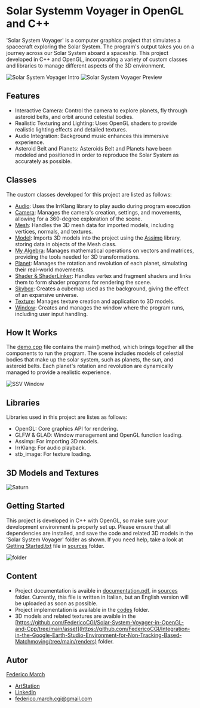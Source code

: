 # Solar Systemm Voyager in OpenGL and C++

'Solar System Voyager' is a computer graphics project that simulates a spacecraft exploring the Solar System. The program's output takes you on a journey across our Solar System aboard a spaceship. This project developed in C++ and OpenGL, incorporating a variety of custom classes and libraries to manage different aspects of the 3D environment. 

![Solar System Voyager Intro](https://github.com/FedericoCGI/Solar-System-Voyager-in-OpenGL-and-Cpp/blob/main/images/solarsystemintro.png)         ![Solar System Voyager Preview](https://github.com/FedericoCGI/Solar-System-Voyager-in-OpenGL-and-Cpp/blob/main/images/solarsystempreview.png)

## Features

- Interactive Camera: Control the camera to explore planets, fly through asteroid belts, and orbit around celestial bodies.
- Realistic Texturing and Lighting: Uses OpenGL shaders to provide realistic lighting effects and detailed textures.
- Audio Integration: Background music enhances this immersive experience.
- Asteroid Belt and Planets: Asteroids Belt and Planets have been modeled and positioned in order to reproduce the Solar System as accurately as possible.

## Classes

The custom classes developed for this project are listed as follows:

- [Audio](https://github.com/FedericoCGI/Solar-System-Voyager-in-OpenGL-and-Cpp/tree/main/codes/Classi%20Utili/Audio): Uses the IrrKlang library to play audio during program execution
- [Camera](https://github.com/FedericoCGI/Solar-System-Voyager-in-OpenGL-and-Cpp/tree/main/codes/Classi%20Utili/Camera): Manages the camera's creation, settings, and movements, allowing for a 360-degree exploration of the scene.
- [Mesh](https://github.com/FedericoCGI/Solar-System-Voyager-in-OpenGL-and-Cpp/tree/main/codes/Classi%20Utili/Mesh): Handles the 3D mesh data for imported models, including vertices, normals, and textures.
- [Model](https://github.com/FedericoCGI/Solar-System-Voyager-in-OpenGL-and-Cpp/tree/main/codes/Classi%20Utili/Model): Imports 3D models into the project using the [Assimp](https://github.com/FedericoCGI/Solar-System-Voyager-in-OpenGL-and-Cpp/tree/main/codes/Classi%20Utili/Assimp) library, storing data in objects of the Mesh class.
- [My Algebra](https://github.com/FedericoCGI/Solar-System-Voyager-in-OpenGL-and-Cpp/tree/main/codes/Classi%20Utili/My%20Algebra): Manages mathematical operations on vectors and matrices, providing the tools needed for 3D transformations.
- [Planet](https://github.com/FedericoCGI/Solar-System-Voyager-in-OpenGL-and-Cpp/tree/main/codes): Manages the rotation and revolution of each planet, simulating their real-world movements.
- [Shader & ShaderLinker](https://github.com/FedericoCGI/Solar-System-Voyager-in-OpenGL-and-Cpp/tree/main/codes/Classi%20Utili/Shader): Handles vertex and fragment shaders and links them to form shader programs for rendering the scene.
- [Skybox](https://github.com/FedericoCGI/Solar-System-Voyager-in-OpenGL-and-Cpp/tree/main/codes/Classi%20Utili/Skybox): Creates a cubemap used as the background, giving the effect of an expansive universe.
- [Texture](https://github.com/FedericoCGI/Solar-System-Voyager-in-OpenGL-and-Cpp/tree/main/codes/Classi%20Utili/Texture): Manages texture creation and application to 3D models.
- [Window](https://github.com/FedericoCGI/Solar-System-Voyager-in-OpenGL-and-Cpp/tree/main/codes/Classi%20Utili/OPENGL%20Window): Creates and manages the window where the program runs, including user input handling.

## How It Works

The [demo.cpp](https://github.com/FedericoCGI/Solar-System-Voyager-in-OpenGL-and-Cpp/blob/main/codes/demo.cpp) file contains the main() method, which brings together all the components to run the program. The scene includes models of celestial bodies that make up the solar system, such as planets, the sun, and asteroid belts. Each planet's rotation and revolution are dynamically managed to provide a realistic experience.

![SSV Window](https://github.com/FedericoCGI/Solar-System-Voyager-in-OpenGL-and-Cpp/blob/main/images/ssv_window.png)

## Libraries

Libraries used in this project are listes as follows:
- OpenGL: Core graphics API for rendering.
- GLFW & GLAD: Window management and OpenGL function loading.
- Assimp: For importing 3D models.
- IrrKlang: For audio playback.
- stb_image: For texture loading.

## 3D Models and Textures

![Saturn](https://github.com/FedericoCGI/Solar-System-Voyager-in-OpenGL-and-Cpp/blob/main/images/saturn.png)

## Getting Started

This project is developed in C++ with OpenGL, so make sure your development environment is properly set up. Please ensure that all dependencies are installed, and save the code and related 3D models in the 'Solar System Voyager' folder as shown. If you need help, take a look at [Getting Started.txt](https://github.com/FedericoCGI/Solar-System-Voyager-in-OpenGL-and-Cpp/blob/main/sources/Getting%20Started.txt) file in [sources](https://github.com/FedericoCGI/Solar-System-Voyager-in-OpenGL-and-Cpp/tree/main/sources) folder. 

![folder](https://github.com/FedericoCGI/Solar-System-Voyager-in-OpenGL-and-Cpp/blob/main/images/folder.png)

## Content
- Project documentation is avaible in [documentation.pdf](https://github.com/FedericoCGI/Solar-System-Voyager-in-OpenGL-and-Cpp/blob/main/sources/documentation.pdf), in [sources](https://github.com/FedericoCGI/Solar-System-Voyager-in-OpenGL-and-Cpp/tree/main/sources) folder. Currently, this file is written in Italian, but an English version will be uploaded as soon as possible.
- Project implementation is available in the [codes](https://github.com/FedericoCGI/Solar-System-Voyager-in-OpenGL-and-Cpp/tree/main/codes) folder.
- 3D models and related textures are avaible in the [https://github.com/FedericoCGI/Solar-System-Voyager-in-OpenGL-and-Cpp/tree/main/asset](https://github.com/FedericoCGI/Integration-in-the-Google-Earth-Studio-Environment-for-Non-Tracking-Based-Matchmoving/tree/main/renders) folder.

## Autor
[Federico March](https://github.com/FedericoCGI)
- [ArtStation](https://www.artstation.com/federicomarch_cgi)
- [LinkedIn](https://www.linkedin.com/in/federico-march-a15b17194/)
- federico.march.cgi@gmail.com

